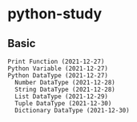 # python-study
  ## Basic
    Print Function (2021-12-27)
    Python Variable (2021-12-27)
    Python DataType (2021-12-27)
      Number DataType (2021-12-28)
      String DataType (2021-12-28)
      List DataType (2021-12-29)
      Tuple DataType (2021-12-30)
      Dictionary DataType (2021-12-30)